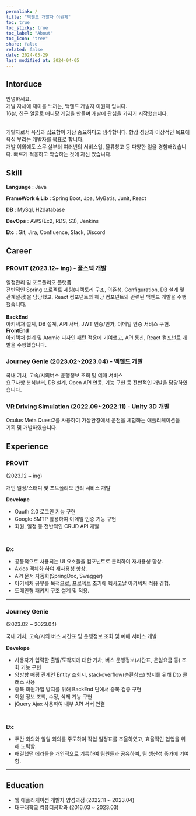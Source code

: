 ```yaml
---
permalink: /
title: "백엔드 개발자 이원제"
toc: true
toc_sticky: true
toc_label: "About"
toc_icon: "tree"
share: false
related: false
date: 2024-03-29
last_modified_at: 2024-04-05
---
```


<!-- Introduce -->

## Intorduce

안녕하세요.  
개발 자체에 재미를 느끼는, 백엔드 개발자 이원제 입니다.  
16살, 친구 얼굴로 애니팡 게임을 만들며 개발에 관심을 가지기 시작했습니다.

<br>
개발자로서 욕심과 집요함이 가장 중요하다고 생각합니다.  
항상 성장과 이상적인 목표에 욕심 부리는 개발자를 목표로 합니다.

<br>
개발 이외에도 스무 살부터 여러번의 서비스업, 물류창고 등 다양한 일을 경험해왔습니다.
빠르게 적응하고 학습하는 것에 자신 있습니다.

<!-- Stack -->

## Skill

**Language** : Java

**FrameWork & Lib** : Spring Boot, Jpa, MyBatis, Junit, React

**DB** : MySql, H2database

**DevOps** : AWS(Ec2, RDS, S3), Jenkins

**Etc** : Git, Jira, Confluence, Slack, Discord

<!-- Career -->

## Career

### PROVIT (2023.12~ ing) - 풀스택 개발

일정관리 및 포트폴리오 플랫폼  
전반적인 Spring 프로젝트 세팅(디렉토리 구조, 의존성, Configuration, DB 설계 및 관계설정)을 담당했고, React 컴포넌트와 해당 컴포넌트와 관련된 백엔드 개발을 수행했습니다.  
<br>
**BackEnd**  
아키텍처 설계, DB 설계, API 서버, JWT 인증/인가, 이메일 인증 서비스 구현.  
**FrontEnd**  
아키텍처 설계 및 Atomic 디자인 패턴 적용에 기여했고,
API 통신, React 컴포넌트 개발을 수행했습니다.

### Journey Genie (2023.02~2023.04) - 벡엔드 개발

국내 기차, 고속/시외버스 운행정보 조회 및 예매 서비스  
요구사항 분석부터, DB 설계, Open API 연동, 기능 구현 등 전반적인 개발을 담당하였습니다.

### VR Driving Simulation (2022.09~2022.11) - Unity 3D 개발

Oculus Meta Quest2를 사용하여 가상환경에서 운전을 체험하는 애플리케이션을  
기획 및 개발하였습니다.

<!-- Experience -->

## Experience

### PROVIT

(2023.12 ~ ing)

개인 일정/스터디 및 포트폴리오 관리 서비스 개발

**Develope**

- Oauth 2.0 로그인 기능 구현
- Google SMTP 활용하여 이메일 인증 기능 구현
- 회원, 일정 등 전반적인 CRUD API 개발

<br>

**Etc**

- 공통적으로 사용되는 UI 요소들을 컴포넌트로 분리하여 재사용성 향상.
- Axios 객체화 하여 재사용성 향상.
- API 문서 자동화(SpringDoc, Swagger)
- 아키텍처 공부를 목적으로, 프로젝트 초기에 헥사고날 아키텍처 적용 경험.
- 도메인형 패키지 구조 설계 및 적용.

---

### Journey Genie

(2023.02 ~ 2023.04)

국내 기차, 고속/시외 버스 시간표 및 운행정보 조회 및 예매 서비스 개발

**Develope**

- 사용자가 입력한 출발/도착지에 대한 기차, 버스 운행정보(시간표, 운임요금 등) 조회 기능 구현
- 양방향 매핑 관계인 Entity 조회시, stackoverflow(순환참조) 방지를 위해 Dto 클래스 사용
- 중복 회원가입 방지를 위해 BackEnd 단에서 중복 검증 구현
- 회원 정보 조회, 수정, 삭제 기능 구현
- jQuery Ajax 사용하여 내부 API 서버 연결

<br>

**Etc**

- 주간 회의와 일일 회의를 주도하여 작업 일정표를 조율하였고, 효율적인 협업을 위해 노력함.
- 해결했던 에러들을 개인적으로 기록하여 팀원들과 공유하여, 팀 생산성 증가에 기여함.

---

<!-- Activity -->

<!-- ## Activity -->

<!-- Education -->

## Education

- 웹 애플리케이션 개발자 양성과정 (2022.11 ~ 2023.04)
- 대구대학교 컴퓨터공학과 (2016.03 ~ 2023.03)

